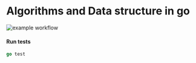 # Algorithms and Data structure in go

![example workflow](https://github.com/YahyaQandel/golang-ds/actions/workflows/main.yml/badge.svg)


#### Run tests
```go
go test
```